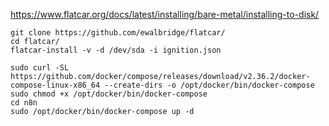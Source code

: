 https://www.flatcar.org/docs/latest/installing/bare-metal/installing-to-disk/
~~~
git clone https://github.com/ewalbridge/flatcar/
cd flatcar/
flatcar-install -v -d /dev/sda -i ignition.json
~~~

~~~
sudo curl -SL https://github.com/docker/compose/releases/download/v2.36.2/docker-compose-linux-x86_64 --create-dirs -o /opt/docker/bin/docker-compose
sudo chmod +x /opt/docker/bin/docker-compose
cd n8n
sudo /opt/docker/bin/docker-compose up -d
~~~
